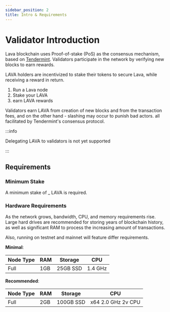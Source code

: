 ```yaml
---
sidebar_position: 2
title: Intro & Requirements
---
```

# Validator Introduction
Lava blockchain uses Proof-of-stake (PoS) as the consensus mechanism, based on [Tendermint](https://tendermint.com/). Validators participate in the network by verifying new blocks to earn rewards.

LAVA holders are incentivized to stake their tokens to secure Lava, while receiving a reward in return. 

1. Run a Lava node
2. Stake your LAVA
3. earn LAVA rewards

Validators earn LAVA from creation of new blocks and from the transaction fees, and on the other hand - slashing may occur to punish bad actors. 
all facilitated by Tendermint's consensus protocol. 

:::info

Delegating LAVA to validators is not yet supported

:::

## Requirements
### Minimum Stake
A minimum stake of _ LAVA is required.

### Hardware Requirements

As the network grows, bandwidth, CPU, and memory requirements rise. Large hard drives are recommended for storing years of blockchain history, as well as significant RAM to process the increasing amount of transactions.

Also, running on testnet and mainnet will feature differ requirements.

**Minimal**:

| Node Type     | RAM                   | Storage       | CPU
| -----------   | --------------------- | -----------   | ---
| Full          | 1GB                   | 25GB SSD         | 1.4 GHz


**Recommended**:

| Node Type     | RAM                   | Storage       | CPU
| -----------   | --------------------- | -----------   | ---
| Full          | 2GB                   | 100GB SSD          | x64 2.0 GHz 2v CPU
